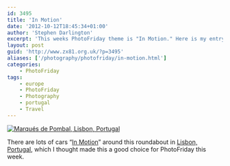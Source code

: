 ```yaml
---
id: 3495
title: 'In Motion'
date: '2012-10-12T18:45:34+01:00'
author: 'Stephen Darlington'
excerpt: 'This weeks PhotoFriday theme is "In Motion." Here is my entry.'
layout: post
guid: 'http://www.zx81.org.uk/?p=3495'
aliases: ['/photography/photofriday/in-motion.html']
categories:
    - PhotoFriday
tags:
    - europe
    - PhotoFriday
    - Photography
    - portugal
    - Travel
---
```


[![Marqués de Pombal, Lisbon, Portugal](https://i0.wp.com/farm5.staticflickr.com/4148/5175792309_7400471b22.jpg?resize=500%2C333)](http://www.flickr.com/photos/stephendarlington/5175792309/ "Marqués de Pombal, Lisbon, Portugal by stephendarlington, on Flickr")

There are lots of cars “[In Motion](http://www.photofriday.com/archives/challenge/001229.php)” around this roundabout in [Lisbon, Portugal](http://www.zx81.org.uk/travel/lisbon-portugal.html "Lisbon, Portugal"), which I thought made this a good choice for PhotoFriday this week.